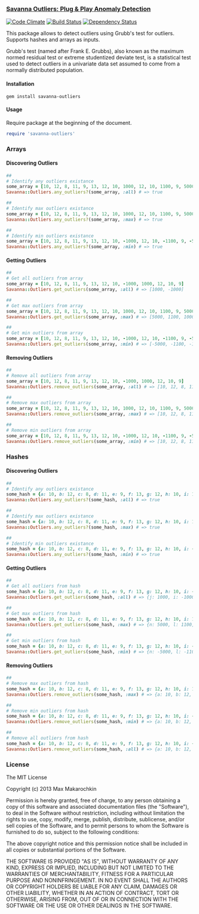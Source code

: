 ### [Savanna Outliers: Plug & Play Anomaly Detection](https://github.com/savanna-initiative/savanna-outliers.git)

[![Code Climate](https://codeclimate.com/github/savanna-initiative/savanna-outliers.png)](https://codeclimate.com/github/savanna-initiative/savanna-outliers)
[![Build Status](https://travis-ci.org/savanna-initiative/savanna-outliers.png?branch=master)](https://travis-ci.org/savanna-initiative/savanna-outliers)
[![Dependency Status](https://gemnasium.com/savanna-initiative/savanna-outliers.png)](https://gemnasium.com/savanna-initiative/savanna-outliers)

This package allows to detect outliers using Grubb's test for outliers. Supports hashes and arrays as inputs.

Grubb's test (named after Frank E. Grubbs), also known as the maximum normed residual test or extreme studentized deviate test, is a statistical test used to detect outliers in a univariate data set assumed to come from a normally distributed population.

#### Installation

```
gem install savanna-outliers
```

#### Usage

Require package at the beginning of the document.

```ruby
require 'savanna-outliers'
```

### Arrays

#### Discovering Outliers

```ruby
##
# Identify any outliers existance
some_array = [10, 12, 8, 11, 9, 13, 12, 10, 1000, 12, 10, 1100, 9, 5000]
Savanna::Outliers.any_outliers?(some_array, :all) # => true

##
# Identify max outliers existance
some_array = [10, 12, 8, 11, 9, 13, 12, 10, 1000, 12, 10, 1100, 9, 5000]
Savanna::Outliers.any_outliers?(some_array, :max) # => true

##
# Identify min outliers existance
some_array = [10, 12, 8, 11, 9, 13, 12, 10, -1000, 12, 10, -1100, 9, -5000]
Savanna::Outliers.any_outliers?(some_array, :min) # => true
```

#### Getting Outliers

```ruby
##
# Get all outliers from array
some_array = [10, 12, 8, 11, 9, 13, 12, 10, -1000, 1000, 12, 10, 9]
Savanna::Outliers.get_outliers(some_array, :all) # => [1000, -1000]

##
# Get max outliers from array
some_array = [10, 12, 8, 11, 9, 13, 12, 10, 1000, 12, 10, 1100, 9, 5000]
Savanna::Outliers.get_outliers(some_array, :max) # => [5000, 1100, 1000]

##
# Get min outliers from array
some_array = [10, 12, 8, 11, 9, 13, 12, 10, -1000, 12, 10, -1100, 9, -5000]
Savanna::Outliers.get_outliers(some_array, :min) # => [-5000, -1100, -1000]
```

#### Removing Outliers
```ruby
##
# Remove all outliers from array
some_array = [10, 12, 8, 11, 9, 13, 12, 10, -1000, 1000, 12, 10, 9]
Savanna::Outliers.remove_outliers(some_array, :all) # => [10, 12, 8, 11, 9, 13, 12, 10, 12, 10, 9]

##
# Remove max outliers from array
some_array = [10, 12, 8, 11, 9, 13, 12, 10, 1000, 12, 10, 1100, 9, 5000]
Savanna::Outliers.remove_outliers(some_array, :max) # => [10, 12, 8, 11, 9, 13, 12, 10, 12, 10, 9]

##
# Remove min outliers from array
some_array = [10, 12, 8, 11, 9, 13, 12, 10, -1000, 12, 10, -1100, 9, -5000]
Savanna::Outliers.remove_outliers(some_array, :min) # => [10, 12, 8, 11, 9, 13, 12, 10, 12, 10, 9]
```

### Hashes

#### Discovering Outliers

```ruby
##
# Identify any outliers existance
some_hash = {a: 10, b: 12, c: 8, d: 11, e: 9, f: 13, g: 12, h: 10, i: 1000, j: 12, k: 10, l: 1100, m: 9, n: 5000}
Savanna::Outliers.any_outliers?(some_hash, :all) # => true

##
# Identify max outliers existance
some_hash = {a: 10, b: 12, c: 8, d: 11, e: 9, f: 13, g: 12, h: 10, i: 1000, j: 12, k: 10, l: 1100, m: 9, n: 5000}
Savanna::Outliers.any_outliers?(some_hash, :max) # => true

##
# Identify min outliers existance
some_hash = {a: 10, b: 12, c: 8, d: 11, e: 9, f: 13, g: 12, h: 10, i: -1000, j: 12, k: 10, l: -1100, m: 9, n: -5000}
Savanna::Outliers.any_outliers?(some_hash, :min) # => true
```

#### Getting Outliers

```ruby
##
# Get all outliers from hash
some_hash = {a: 10, b: 12, c: 8, d: 11, e: 9, f: 13, g: 12, h: 10, i: -1000, j: 1000, k: 12, l: 10, m: 9}
Savanna::Outliers.get_outliers(some_hash, :all) # => {j: 1000, i: -1000}

##
# Get max outliers from hash
some_hash = {a: 10, b: 12, c: 8, d: 11, e: 9, f: 13, g: 12, h: 10, i: 1000, j: 12, k: 10, l: 1100, m: 9, n: 5000}
Savanna::Outliers.get_outliers(some_hash, :max) # => {n: 5000, l: 1100, i: 1000}

##
# Get min outliers from hash
some_hash = {a: 10, b: 12, c: 8, d: 11, e: 9, f: 13, g: 12, h: 10, i: -1000, j: 12, k: 10, l: -1100, m: 9, n: -5000}
Savanna::Outliers.get_outliers(some_hash, :min) # => {n: -5000, l: -1100, i: -1000}
```

#### Removing Outliers
```ruby
##
# Remove max outliers from hash
some_hash = {a: 10, b: 12, c: 8, d: 11, e: 9, f: 13, g: 12, h: 10, i: 1000, j: 12, k: 10, l: 1100, m: 9, n: 5000}
Savanna::Outliers.remove_outliers(some_hash, :max) # => {a: 10, b: 12, c: 8, d: 11, e: 9, f: 13, g: 12, h: 10, j: 12, k: 10, m: 9}

##
# Remove min outliers from hash
some_hash = {a: 10, b: 12, c: 8, d: 11, e: 9, f: 13, g: 12, h: 10, i: -1000, j: 12, k: 10, l: -1100, m: 9, n: -5000}
Savanna::Outliers.remove_outliers(some_hash, :min) # => {a: 10, b: 12, c: 8, d: 11, e: 9, f: 13, g: 12, h: 10, j: 12, k: 10, m: 9}

##
# Remove all outliers from hash
some_hash = {a: 10, b: 12, c: 8, d: 11, e: 9, f: 13, g: 12, h: 10, i: -1000, j: 1000, k: 12, l: 10, m: 9}
Savanna::Outliers.remove_outliers(some_hash, :all) # => {a: 10, b: 12, c: 8, d: 11, e: 9, f: 13, g: 12, h: 10, k: 12, l: 10, m: 9}
```

### License

The MIT License

Copyright (c) 2013 Max Makarochkin

Permission is hereby granted, free of charge, to any person obtaining a copy of this software and associated documentation files (the "Software"), to deal in the Software without restriction, including without limitation the rights to use, copy, modify, merge, publish, distribute, sublicense, and/or sell copies of the Software, and to permit persons to whom the Software is furnished to do so, subject to the following conditions:

The above copyright notice and this permission notice shall be included in all copies or substantial portions of the Software.

THE SOFTWARE IS PROVIDED "AS IS", WITHOUT WARRANTY OF ANY KIND, EXPRESS OR IMPLIED, INCLUDING BUT NOT LIMITED TO THE WARRANTIES OF MERCHANTABILITY, FITNESS FOR A PARTICULAR PURPOSE AND NONINFRINGEMENT. IN NO EVENT SHALL THE AUTHORS OR COPYRIGHT HOLDERS BE LIABLE FOR ANY CLAIM, DAMAGES OR OTHER LIABILITY, WHETHER IN AN ACTION OF CONTRACT, TORT OR OTHERWISE, ARISING FROM, OUT OF OR IN CONNECTION WITH THE SOFTWARE OR THE USE OR OTHER DEALINGS IN THE SOFTWARE.
